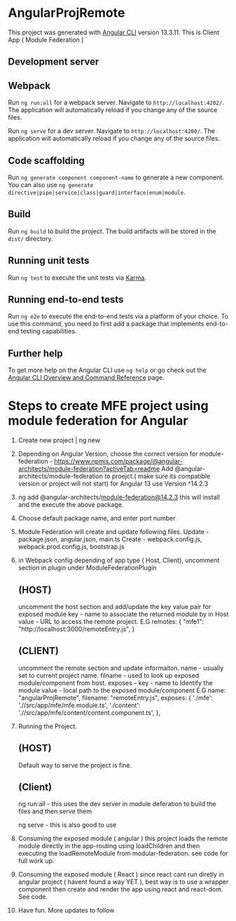 # AngularProjRemote

This project was generated with [Angular CLI](https://github.com/angular/angular-cli) version 13.3.11. This is Client App ( Module Federation )

## Development server

## Webpack
Run `ng run:all` for a webpack server. Navigate to `http://localhost:4202/`. The application will automatically reload if you change any of the source files.


Run `ng serve` for a dev server. Navigate to `http://localhost:4200/`. The application will automatically reload if you change any of the source files.


## Code scaffolding

Run `ng generate component component-name` to generate a new component. You can also use `ng generate directive|pipe|service|class|guard|interface|enum|module`.

## Build

Run `ng build` to build the project. The build artifacts will be stored in the `dist/` directory.

## Running unit tests

Run `ng test` to execute the unit tests via [Karma](https://karma-runner.github.io).

## Running end-to-end tests

Run `ng e2e` to execute the end-to-end tests via a platform of your choice. To use this command, you need to first add a package that implements end-to-end testing capabilities.

## Further help

To get more help on the Angular CLI use `ng help` or go check out the [Angular CLI Overview and Command Reference](https://angular.io/cli) page.


# Steps to create MFE project using module federation for Angular

1. Create new project  | ng new <projectName>

2. Depending on Angular Version, choose the correct version for module-federation - https://www.npmjs.com/package/@angular-architects/module-federation?activeTab=readme
	Add @angular-architects/module-federation to proejct.( make sure its compatible version or project will not start)
	for Angular 13 use Version ^14.2.3
3. ng add @angular-architects/module-federation@14.2.3
    this will install and the execute the above package. 

4. Choose default package name, and enter port number

5. Module Federation will create and update following files. 
    Update - package.json, angular.json, main.ts
    Create - webpack.config.js, webpack.prod.config.js, bootstrap.js

6. in Webpack config depending of app type ( Host, Client), 
    uncomment section in plugin under ModuleFederationPlugin

    ## (HOST) 
    uncomment the host section and add/update the key value pair for exposed module
    key - name to associate the returned module by in Host
    value - URL to access the remote project.
    E.G
        remotes: {
            "mfe1": "http://localhost:3000/remoteEntry.js",
        }
    
    ## (CLIENT)
    uncomment the remote section and update informaiton. 
    name - usually set to current project name.
    filname - used to look up exposed module/component from host. 
    exposes - 
        key - name to Identify the module
        value - local path to the exposed module/component
    E.G
        name: "angularProjRemote",
        filename: "remoteEntry.js",
        exposes: {
            './mfe': './/src/app/mfe/mfe.module.ts',
            './content': './/src/app/mfe/content/content.component.ts',
        },        
        

7. Running the Project.
    ## (HOST)
    Default way to serve the project is fine. 

    ## (Client)
    ng run:all - this uses the dev server in module deferation to build the files and then serve them

    ng serve - this is also good to use 

8. Consuming the exposed module ( angular )
    this project loads the remote module directly in the app-routing using loadChildren and then executing the loadRemoteModule from modular-federation. 
    see code for full work up. 

9. Consuming the exposed module ( React )
    since react cant run diretly in angular project ( havent found a way YET ), best way is to use a wrapper component then create and render the app using react and react-dom. 
    See code. 

10. Have fun. More updates to follow